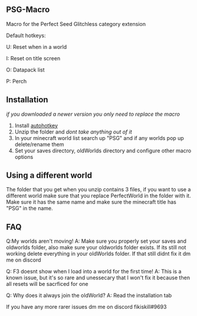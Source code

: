 ## PSG-Macro
Macro for the Perfect Seed Glitchless category extension

Default hotkeys:

U: Reset when in a world

I: Reset on title screen

O: Datapack list

P: Perch
## Installation
*if you downloaded a newer version you only need to replace the macro*
1. Install [autohotkey](https://www.autohotkey.com/)
2. Unzip the folder and *dont take anything out of it*
3. In your minecraft world list search up "PSG" and if any worlds pop up delete/rename them
4. Set your saves directory, oldWorlds directory and configure other macro options
## Using a different world
The folder that you get when you unzip contains 3 files, if you want to use a different world make sure that you replace PerfectWorld in the folder with it. Make sure it has the same name and make sure the minecraft title has "PSG" in the name.
## FAQ
Q:My worlds aren't moving!
A: Make sure you properly set your saves and oldworlds folder, also make sure your oldworlds folder exists. If its still not working delete everything in your oldWorlds folder. If that still didnt fix it dm me on discord

Q: F3 doesnt show when I load into a world for the first time!
A: This is a known issue, but it's so rare and unessecary that I won't fix it because then all resets will be sacrficed for one

Q: Why does it always join the oldWorld?
A: Read the installation tab

If you have any more rarer issues dm me on discord fikiskill#9693
